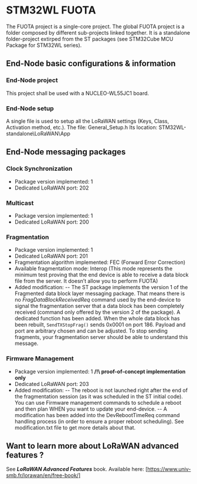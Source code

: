 
# STM32WL FUOTA

The FUOTA project is a single-core project. The global FUOTA project is a folder composed by different sub-projects linked together. It is a standalone folder-project extirped from the ST packages (see STM32Cube MCU Package for STM32WL series). 

## End-Node basic configurations & information

### End-Node project
This project shall be used with a NUCLEO-WL55JC1 board.

### End-Node setup
A single file is used to setup all the LoRaWAN settings (Keys, Class, Activation method, etc.).
The file:	General_Setup.h
Its location:	STM32WL-standalone\LoRaWAN\App

## End-Node messaging packages

### Clock Synchronization
- Package version implemented:          1
- Dedicated LoRaWAN port:               202

### Multicast
- Package version implemented:          1
- Dedicated LoRaWAN port:               200

### Fragmentation
- Package version implemented:          1
- Dedicated LoRaWAN port:               201
- Fragmentation algorithm implemented:  FEC (Forward Error Correction)
- Available fragmentation mode:         Interop (This mode represents the minimum test proving that the end device is able to receive a data block file from the server.
                                        It doesn’t allow you to perform FUOTA)
- Added modification:
-- The ST package implements the version 1 of the Fragmented data block layer messaging package. That means there is no _FragDataBlockReceivedReq_ command used by the end-device to signal the fragmentation server that a data block has been completely received (command only offered by the version 2 of the package). A dedicated function has been added. When the whole data block has been rebuilt, `SendTXStopFrag()` sends 0x0001 on port 186. Payload and port are arbitrary chosen and can be adjusted. To stop sending fragments, your fragmentation server should be able to understand this message.

### Firmware Management
- Package version implemented:          1 **/!\ proof-of-concept implementation only**
- Dedicated LoRaWAN port:               203
- Added modification:
-- The reboot is not launched right after the end of the fragmentation session (as it was scheduled in the ST initial code). You can use Firmware management commands to schedule a reboot and then plan WHEN you want to update your end-device.
-- A modification has been added into the DevRebootTimeReq command handling process (in order to ensure a proper reboot scheduling). See modification.txt file to get more details about that.


## Want to learn more about LoRaWAN advanced features ?
See **_LoRaWAN Advanced Features_** book.
Available here: [https://www.univ-smb.fr/lorawan/en/free-book/]

